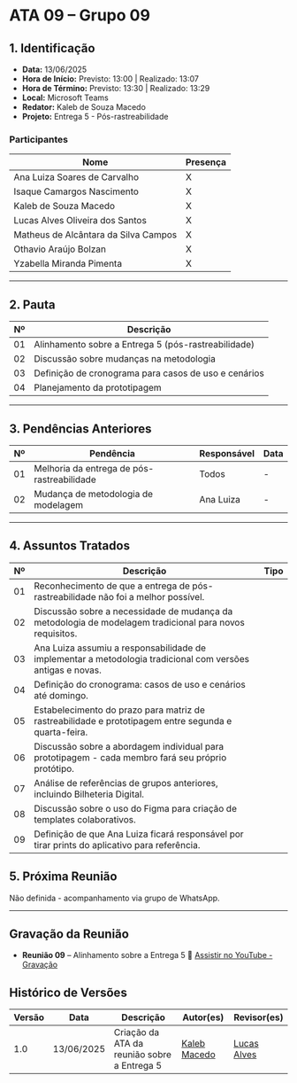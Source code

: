 # ATA 09 – Grupo 09

## 1. Identificação

-   **Data:** 13/06/2025
-   **Hora de Início:** Previsto: 13:00 | Realizado: 13:07
-   **Hora de Término:** Previsto: 13:30 | Realizado: 13:29
-   **Local:** Microsoft Teams
-   **Redator:** Kaleb de Souza Macedo
-   **Projeto:** Entrega 5 - Pós-rastreabilidade

### Participantes

| Nome                                     | Presença |
|------------------------------------------|----------|
| Ana Luiza Soares de Carvalho             | X        |
| Isaque Camargos Nascimento               | X        |
| Kaleb de Souza Macedo                    | X        |
| Lucas Alves Oliveira dos Santos          | X        |
| Matheus de Alcântara da Silva Campos     | X        |
| Othavio Araújo Bolzan                    | X        |
| Yzabella Miranda Pimenta                 | X        |

---

## 2. Pauta

| Nº  | Descrição                                              |
|-----|--------------------------------------------------------|
| 01  | Alinhamento sobre a Entrega 5 (pós-rastreabilidade)   |
| 02  | Discussão sobre mudanças na metodologia               |
| 03  | Definição de cronograma para casos de uso e cenários  |
| 04  | Planejamento da prototipagem                          |

---

## 3. Pendências Anteriores

| Nº  | Pendência                                     | Responsável | Data |
|-----|-----------------------------------------------|-------------|------|
| 01  | Melhoria da entrega de pós-rastreabilidade    | Todos       | -    |
| 02  | Mudança de metodologia de modelagem           | Ana Luiza   | -    |

---

## 4. Assuntos Tratados

| Nº  | Descrição                                                                                                                     | Tipo         |
|-----|-------------------------------------------------------------------------------------------------------------------------------|--------------|
| 01  | Reconhecimento de que a entrega de pós-rastreabilidade não foi a melhor possível.                                           | 
| 02  | Discussão sobre a necessidade de mudança da metodologia de modelagem tradicional para novos requisitos.                     | 
| 03  | Ana Luiza assumiu a responsabilidade de implementar a metodologia tradicional com versões antigas e novas.                  | 
| 04  | Definição do cronograma: casos de uso e cenários até domingo.                                                               | 
| 05  | Estabelecimento do prazo para matriz de rastreabilidade e prototipagem entre segunda e quarta-feira.                       | 
| 06  | Discussão sobre a abordagem individual para prototipagem - cada membro fará seu próprio protótipo.                          | 
| 07  | Análise de referências de grupos anteriores, incluindo Bilheteria Digital.                                                  | 
| 08  | Discussão sobre o uso do Figma para criação de templates colaborativos.                                                     | 
| 09  | Definição de que Ana Luiza ficará responsável por tirar prints do aplicativo para referência.                              | 


## 5. Próxima Reunião

Não definida - acompanhamento via grupo de WhatsApp.

---

## Gravação da Reunião

- **Reunião 09** – Alinhamento sobre a Entrega 5
  🔗 [Assistir no YouTube - Gravação](https://www.youtube.com/watch?v=0sZYfxjpOUU)

## Histórico de Versões

| Versão | Data       | Descrição                                    | Autor(es)                                          | Revisor(es)                                    |
|--------|------------|----------------------------------------------|----------------------------------------------------|------------------------------------------------|
| 1.0    | 13/06/2025 | Criação da ATA da reunião sobre a Entrega 5 | [Kaleb Macedo](https://github.com/kalebmacedo) | [Lucas Alves](https://github.com/LucasAlves71) |